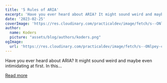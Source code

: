 ```yaml
---
title: '5 Rules of ARIA'
excerpt: 'Have you ever heard about ARIA? It might sound weird and maybe even intimidating at first.   In this...'
date: '2023-02-25'
coverImage: 'https://res.cloudinary.com/practicaldev/image/fetch/s--ONlpey-c--/c_imagga_scale,f_auto,fl_progressive,h_420,q_auto,w_1000/https://dev-to-uploads.s3.amazonaws.com/uploads/articles/4kdsmc9siu7vperhu0a1.jpg'
author:
  name: Koders
  picture: "assets/blog/authors/koders.png"
ogImage:
  url: 'https://res.cloudinary.com/practicaldev/image/fetch/s--ONlpey-c--/c_imagga_scale,f_auto,fl_progressive,h_420,q_auto,w_1000/https://dev-to-uploads.s3.amazonaws.com/uploads/articles/4kdsmc9siu7vperhu0a1.jpg'
---
```


Have you ever heard about ARIA? It might sound weird and maybe even intimidating at first.   In this...

[Read more](https://dev.to/konrud/5-rules-of-aria-40i)
